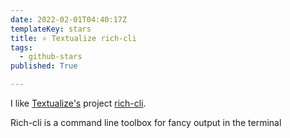 ```yaml
---
date: 2022-02-01T04:40:17Z
templateKey: stars
title: ⭐ Textualize rich-cli
tags:
  - github-stars
published: True

---
```


I like [Textualize's](https://github.com/Textualize) project [rich-cli](https://github.com/Textualize/rich-cli).

Rich-cli is a command line toolbox for fancy output in the terminal

